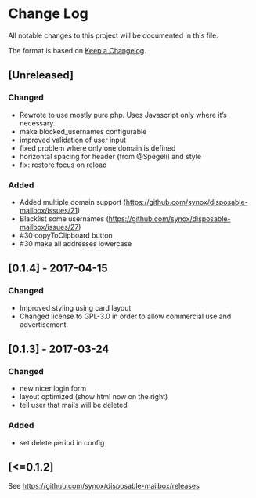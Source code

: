 # Change Log
All notable changes to this project will be documented in this file.

The format is based on [Keep a Changelog](http://keepachangelog.com/).

## [Unreleased]

### Changed
- Rewrote to use mostly pure php. Uses Javascript only where it’s necessary. 
- make blocked_usernames configurable
- improved validation of user input
- fixed problem where only one domain is defined
- horizontal spacing for header (from @Spegeli) and style
- fix: restore focus on reload

### Added 
- Added multiple domain support (https://github.com/synox/disposable-mailbox/issues/21)
- Blacklist some usernames (https://github.com/synox/disposable-mailbox/issues/27)
- #30 copyToClipboard button 
- #30 make all addresses lowercase  

## [0.1.4] - 2017-04-15

### Changed
- Improved styling using card layout
- Changed license to GPL-3.0 in order to allow commercial use and advertisement.

## [0.1.3] - 2017-03-24
### Changed
- new nicer login form
- layout optimized (show html now on the right)
- tell user that mails will be deleted

### Added
- set delete period in config

## [<=0.1.2]
See https://github.com/synox/disposable-mailbox/releases
